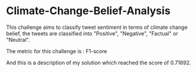 # Climate-Change-Belief-Analysis

This challenge aims to classify tweet sentiment in terms of climate change belief, the tweets are classified into "Positive", "Negative", "Factual" or "Neutral".

The metric for this challenge is : F1-score

And this is a description of my solution which reached the score of 0.71692.

